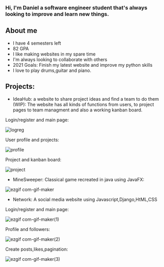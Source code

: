
### Hi, I'm Daniel a software engineer student that's always looking to improve and learn new things. 

## About me

- I have 4 semesters left
- 82 GPA 
- I like making websites in my spare time
- I'm always looking to collaborate with others 
- 2021 Goals: Finish my latest website and improve my python skills
- I love to play drums,guitar and piano.

## Projects:
- IdeaHub: a website to share project ideas and find a team to do them (WIP):
  The website has all kinds of functions from users, to project pages to team managment and also a working kanban board.

Login/register and main page:

![logreg](https://user-images.githubusercontent.com/24852163/124497074-04927380-ddc3-11eb-9fef-d227de60a64e.gif)

User profile and projects:

![profile](https://user-images.githubusercontent.com/24852163/124497111-11af6280-ddc3-11eb-972d-c695549bc6f4.gif)


Project and kanban board:

![project](https://user-images.githubusercontent.com/24852163/124497125-170cad00-ddc3-11eb-8238-fac9b7f9f633.gif)

- MineSweeper: Classical game recreated in java using JavaFX:
 
 ![ezgif com-gif-maker](https://user-images.githubusercontent.com/24852163/128181949-316c2cb2-53f8-493c-b76e-80b0656bce39.gif)

- Network: A social media website using Javascript,Django,HtML,CSS
  
Login/register and main page:

![ezgif com-gif-maker(1)](https://user-images.githubusercontent.com/24852163/128183473-cd77ae61-c628-44cc-80b2-78961d26cff8.gif)

Profile and followers:

![ezgif com-gif-maker(2)](https://user-images.githubusercontent.com/24852163/128183758-3875f548-fb10-4029-a756-07c61831c31c.gif)

Create posts,likes,pagination:

![ezgif com-gif-maker(3)](https://user-images.githubusercontent.com/24852163/128184394-a47aed8e-7806-4e3d-8f10-3aa587f0d1a1.gif)




